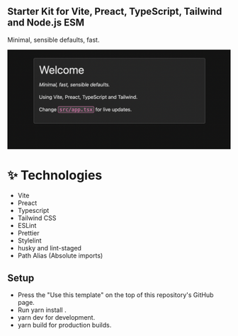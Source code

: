 ## Starter Kit for Vite, Preact, TypeScript, Tailwind and Node.js ESM

Minimal, sensible defaults, fast.

![screenshot of `app.tsx`](./screenshot.png)

# ✨ Technologies

- Vite
- Preact
- Typescript
- Tailwind CSS
- ESLint
- Prettier
- Stylelint
- husky and lint-staged
- Path Alias (Absolute imports)

## Setup

- Press the "Use this template" on the top of this repository's GitHub page.
- Run yarn install .
- yarn dev for development.
- yarn build for production builds.
